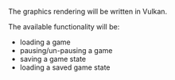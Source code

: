 The graphics rendering will be written in Vulkan.

The available functionality will be:
- loading a game
- pausing/un-pausing a game
- saving a game state
- loading a saved game state